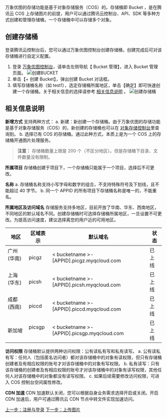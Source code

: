 万象优图的存储功能是基于对象存储服务（COS）的。存储桶即 Bucket ，是在腾讯云 COS 上存储图片的前提，用户可以通过腾讯云控制台、API、SDK 等多种方式创建和管理存储桶，一个存储桶中可以存储多个对象。
## 创建存储桶
登录腾讯云控制台后，您可以通过万象优图控制台创建存储桶，创建完成后可对该存储桶进行自定义配置。
1. 登录 [万象优图控制台](https://console.cloud.tencent.com/ci/index)，请单击左侧导航【 Bucket 管理】，进入 Bucket 管理页面。
![创建BUCKET](//mc.qcloudimg.com/static/img/ee31ad88e824f1b7661cdc26e8e85ad1/image.png)
2. 单击【+ 创建 Bucket】，弹出创建 Bucket 对话框。
3. 填写存储桶名称（如 test1），选定存储桶所属地区，单击【确定】即可快速创建一个存储桶。关于相关信息的选择请参考 [相关信息说明](#1) 。
![创建存储桶](https://mc.qcloudimg.com/static/img/faf10f633760416d7984d07416328ba2/image.png)

## 相关信息说明
**新增方式**
支持两种方式：
a. 新建：新创建一个存储桶。由于万象优图的存储功能是基于对象存储服务（COS）的，新创建的存储桶也可以在 [对象存储控制台](https://console.cloud.tencent.com/cos4/index)里查询到。
b. 选择已有 COS 的存储桶。通过此种方式，本质上是为一个 COS 上的存储桶开通图片处理服务。
>  **注意：**
>   存储桶数量上限是 200 个（不区分地区）。但是存储桶下目录、文件数量没有限制。

**所属项目**
存储桶创建于项目下，一个存储桶只能属于一个项目，选择后不可更改。

**名称**
a. 存储桶名称支持小写字母和数字的组合，不支持特殊符号及下划线，且不能超过 40 字节。
b. 同一个 APPID 的所有项目下存储桶名称是唯一的，不能重名。

**所属地区及访问域名**
存储服务支持多地区，目前开放了华南、华东、西南地区，不同地区的默认域名不同。创建存储桶时可选择存储桶所属地区，一旦设置不可更改。为提高访问速度，建议选择离您的用户近的可用地区。

| 地区   | 区域表示  | 默认域名                                    | 状态   |
| ---- | ----- | --------------------------------------- | ---- |
| 广州(华南)   | picgz | < bucketname >-[APPID].picgz.myqcloud.com | 已上线  |
| 上海(华东)   | picsh | < bucketname >-[APPID].picsh.myqcloud.com | 已上线  |
| 成都(西南)   | piccd | < bucketname >-[APPID].piccd.myqcloud.com | 已上线  |
| 新加坡  | picsgp     | < bucketname >-[APPID].picsgp.myqcloud.com  | 已上线 |


**访问权限**
存储桶默认提供两种访问权限：公有读私有写和私有读写。
a. 公有读私有写：任何人（包括匿名访问者）都对该存储桶中的对象有读权限，但只有存储桶创建者及有相应权限的账号才对该存储桶中的对象有写权限。
b. 私有读写：只有该存储桶的创建者及有相应权限的账号才对该存储桶中的对象有读写权限，其他任何人对该存储桶中的对象都没有读写权限。
c. 如果后续需要修改访问权限，可进入 COS 控制台空间属性修改。

**CDN 加速**
CDN 加速默认关闭，您可以根据自身业务需求选择开启或关闭。开启 CDN 加速后，用户可通过腾讯云 CDN 节点中转文件实现加速访问。

[上一步：注册与登录](/doc/product/460/10511)
[下一步：上传图片](/doc/product/460/10662)
